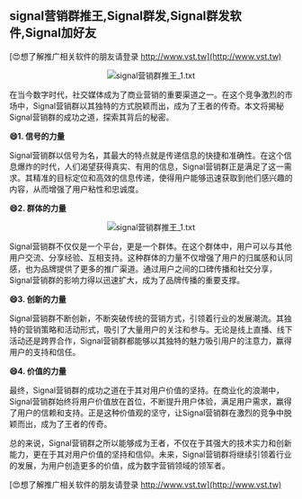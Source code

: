 ## **signal营销群推王,Signal群发,Signal群发软件,Signal加好友**

[😍想了解推广相关软件的朋友请登录 http://www.vst.tw](http://www.vst.tw)

 <center><img src="https://vst.tw/MP4/tuiguang/png/3.png" alt="signal营销群推王_1.txt"></center>

在当今数字时代，社交媒体成为了商业营销的重要渠道之一。在这个竞争激烈的市场中，Signal营销群以其独特的方式脱颖而出，成为了王者的传奇。本文将揭秘Signal营销群的成功之道，探索其背后的秘密。

**😄1. 信号的力量**

Signal营销群以信号为名，其最大的特点就是传递信息的快捷和准确性。在这个信息爆炸的时代，人们渴望获得真实、有用的信息，Signal营销群正是满足了这一需求。其精准的目标定位和高效的信息传递，使得用户能够迅速获取到他们感兴趣的内容，从而增强了用户粘性和忠诚度。

**😄2. 群体的力量**

 <center><img src="https://vst.tw/MP4/tuiguang/png/0.png" alt="signal营销群推王_1.txt"></center>

Signal营销群不仅仅是一个平台，更是一个群体。在这个群体中，用户可以与其他用户交流、分享经验、互相支持。这种群体的力量不仅增强了用户的归属感和认同感，也为品牌提供了更多的推广渠道。通过用户之间的口碑传播和社交分享，Signal营销群的影响力得以迅速扩大，成为了品牌传播的重要支撑。

**😄3. 创新的力量**

Signal营销群不断创新，不断突破传统的营销方式，引领着行业的发展潮流。其独特的营销策略和活动形式，吸引了大量用户的关注和参与。无论是线上直播、线下活动还是跨界合作，Signal营销群都能够以其独特的魅力吸引用户的注意力，赢得用户的支持和信任。

**😄4. 价值的力量**

最终，Signal营销群的成功之道在于其对用户价值的坚持。在商业化的浪潮中，Signal营销群始终将用户价值放在首位，不断提升用户体验，满足用户需求，赢得了用户的信赖和支持。正是这种价值观的坚守，让Signal营销群在激烈的竞争中脱颖而出，成为了王者的传奇。

总的来说，Signal营销群之所以能够成为王者，不仅在于其强大的技术实力和创新能力，更在于其对用户价值的坚持和信仰。未来，Signal营销群将继续引领着行业的发展，为用户创造更多的价值，成为数字营销领域的领军者。

[😍想了解推广相关软件的朋友请登录 http://www.vst.tw](http://www.vst.tw)



